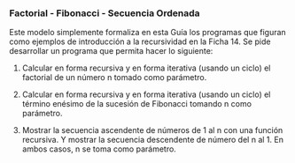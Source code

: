### Factorial - Fibonacci - Secuencia Ordenada

Este modelo simplemente formaliza en esta Guía los programas que figuran como ejemplos de introducción a la recursividad en la Ficha 14. Se pide desarrollar un programa que permita hacer lo siguiente:

1. Calcular en forma recursiva y en forma iterativa (usando un ciclo) el factorial de un número n tomado como parámetro.

2. Calcular en forma recursiva y en forma iterativa (usando un ciclo) el término enésimo de la sucesión de Fibonacci tomando n como parámetro.

3. Mostrar la secuencia ascendente de números de 1 al n con una función recursiva. Y mostrar la secuencia descendente de número del n al 1. En ambos casos, n se toma como parámetro.
